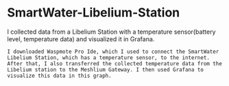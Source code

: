 # SmartWater-Libelium-Station
I collected data from a Libelium Station with a temperature sensor(battery level, temperature data) and visualized it in Grafana. 


	I downloaded Waspmote Pro Ide, which I used to connect the SmartWater Libelium Station, which has a temperature sensor, to the internet. After that, I also transferred the collected temperature data from the Libelium station to the Meshlium Gateway. I then used Grafana to visualize this data in this graph.
